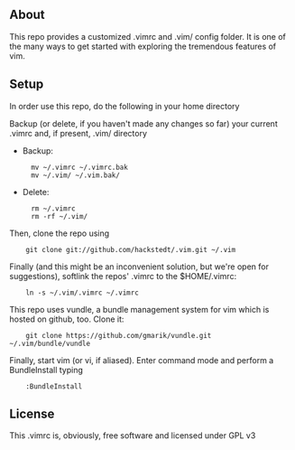 ## About

This repo provides a customized .vimrc and .vim/ config folder. It is one of the many ways to get started with exploring the tremendous features of vim.

## Setup

In order use this repo, do the following in your home directory

Backup (or delete, if you haven't made any changes so far) your current .vimrc and, if present, .vim/ directory

* Backup:

        mv ~/.vimrc ~/.vimrc.bak
        mv ~/.vim/ ~/.vim.bak/

* Delete:

        rm ~/.vimrc
        rm -rf ~/.vim/


Then, clone the repo using

        git clone git://github.com/hackstedt/.vim.git ~/.vim

Finally (and this might be an inconvenient solution, but we're open for suggestions), softlink the repos' .vimrc to the $HOME/.vimrc:

        ln -s ~/.vim/.vimrc ~/.vimrc

This repo uses vundle, a bundle management system for vim which is hosted on github, too. Clone it:

        git clone https://github.com/gmarik/vundle.git ~/.vim/bundle/vundle

Finally, start vim (or vi, if aliased). Enter command mode and perform a BundleInstall typing

        :BundleInstall

## License

This .vimrc is, obviously, free software and licensed under GPL v3
